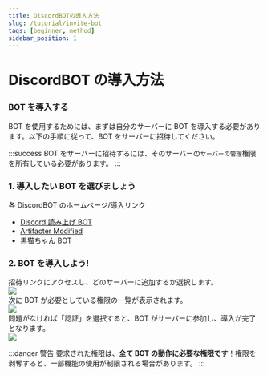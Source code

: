 ```yaml
---
title: DiscordBOTの導入方法
slug: /tutorial/invite-bot
tags: [beginner, method]
sidebar_position: 1
---
```


# DiscordBOT の導入方法

### BOT を導入する

BOT を使用するためには、まずは自分のサーバーに BOT を導入する必要があります。以下の手順に従って、BOT をサーバーに招待してください。

:::success
BOT をサーバーに招待するには、そのサーバーの`サーバーの管理`権限を所有している必要があります。
:::

### 1. 導入したい BOT を選びましょう

各 DiscordBOT のホームページ/導入リンク

- [Discord 読み上げ BOT](https://tts.kuroneko6423.com)
- [Artifacter Modified](https://artifacter.kuroneko6423.com)
- [黒猫ちゃん BOT](https://discord.com/api/oauth2/authorize?client_id=904368599752396852&permissions=964626345078&scope=bot%20applications.commands)

### 2. BOT を導入しよう!

招待リンクにアクセスし、どのサーバーに追加するか選択します。  
![](/img/tutorial/invite-bot/1.webp)  
次に BOT が必要としている権限の一覧が表示されます。  
![](/img/tutorial/invite-bot/2.webp)  
問題がなければ「認証」を選択すると、BOT がサーバーに参加し、導入が完了となります。  
![](/img/tutorial/invite-bot/3.webp)

:::danger 警告
要求された権限は、**全て BOT の動作に必要な権限です**！権限を剥奪すると、一部機能の使用が制限される場合があります。
:::

